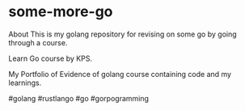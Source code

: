 # some-more-go

About
This is my golang repository for revising on some go by going through a course. 

Learn Go course by KPS. 

My Portfolio of Evidence of golang course containing code and my learnings. 

#golang #rustlango #go #gorpogramming
